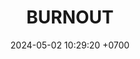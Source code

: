 ---
layout: teamCard
permalink: /team/:title.html
categories: LA2024JN
maincover: /assets/logos/BDLF.png
puntosLJMAYO24:
date: 2024-05-02 10:29:20 +0700
title: BURNOUT
tag: johto042024
color: black
puntosLJ202404: 12
grupo: sur
background: '#F16C38'
cover: /assets/ver.png
team: BURNOUT
ID: BNT
status: <i class="fa-solid fa-check"></i>
#PARTIDO 1
j1: RONDA 1
p1: BNT
pp1: TSF
r1: 
bg1: rock
rr1: 
#PARTIDO 2
j2: RONDA 2
p2: HGHG
pp2: BNT
bg2: rock
r2: 
rr2: 
#PARTIDO 3
j3: RONDA 3
p3: BNT
pp3: GOD O
bg3: rock
r3: 
rr3:
#PARTIDO 4
j4: RONDA 4
p4: BNT
pp4: GOLD S
bg4: rock
r4: 
rr4:
#PARTIDO 5
j5: RONDA 5
p5: BNT
pp5: P1
bg5: rock
r5: 
rr5:
#PARTIDO 6
j6: RONDA 6
p6: BNT
pp6: SSI
bg6: rock
r6: 
rr6: 
#PARTIDO 7
j7: RONDA 7
p7:  IL
pp7: BNT
bg7: rock
r7: 
rr7:  
#PARTIDO 8
j8: RONDA 8
p8:  BNT
pp8: GOD G
bg8: rock
rr8: 
r8: 
#PARTIDO 9
j9: RONDA 9
p9:  BNT
pp9: GOLD V
bg9: rock
r9: 
rr9: 
#PARTIDO 10
j10: RONDA 10
p10: BNT
pp10: HG SS
bg10: rock
r10: 
rr10:
#PARTIDO 11
j11: RONDA 11
p11: BNT
pp11: RN
bg11: rock
r11: 
rr11:
stream: <i class="fa-brands fa-twitch text-white"></i>
---